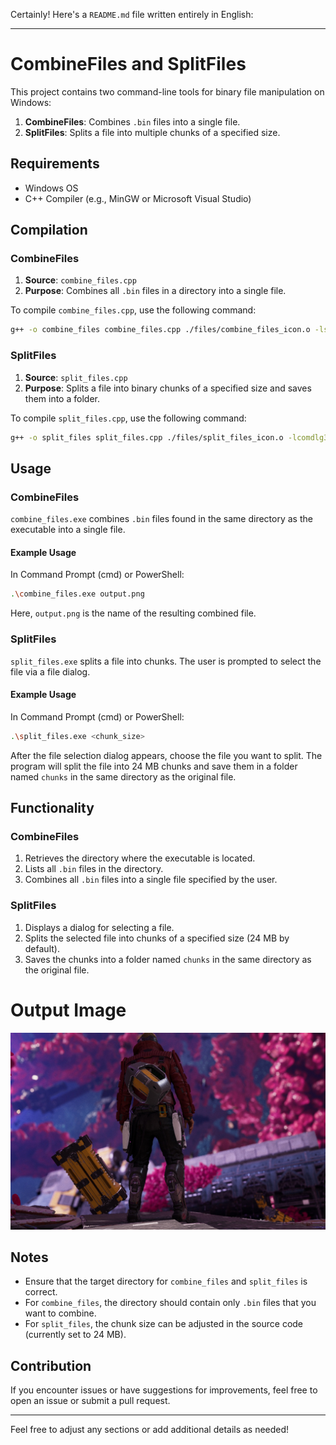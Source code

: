 Certainly! Here's a `README.md` file written entirely in English:

---

# CombineFiles and SplitFiles

This project contains two command-line tools for binary file manipulation on Windows:




1. **CombineFiles**: Combines `.bin` files into a single file.
2. **SplitFiles**: Splits a file into multiple chunks of a specified size.

## Requirements

- Windows OS
- C++ Compiler (e.g., MinGW or Microsoft Visual Studio)

## Compilation

### CombineFiles

1. **Source**: `combine_files.cpp`
2. **Purpose**: Combines all `.bin` files in a directory into a single file.

To compile `combine_files.cpp`, use the following command:

```sh
g++ -o combine_files combine_files.cpp ./files/combine_files_icon.o -lshlwapi
```

### SplitFiles

1. **Source**: `split_files.cpp`
2. **Purpose**: Splits a file into binary chunks of a specified size and saves them into a folder.

To compile `split_files.cpp`, use the following command:

```sh
g++ -o split_files split_files.cpp ./files/split_files_icon.o -lcomdlg32
```

## Usage

### CombineFiles

`combine_files.exe` combines `.bin` files found in the same directory as the executable into a single file.

#### Example Usage

In Command Prompt (cmd) or PowerShell:

```sh
.\combine_files.exe output.png
```

Here, `output.png` is the name of the resulting combined file.

### SplitFiles

`split_files.exe` splits a file into chunks. The user is prompted to select the file via a file dialog.

#### Example Usage

In Command Prompt (cmd) or PowerShell:

```sh
.\split_files.exe <chunk_size>
```

After the file selection dialog appears, choose the file you want to split. The program will split the file into 24 MB chunks and save them in a folder named `chunks` in the same directory as the original file.

## Functionality

### CombineFiles

1. Retrieves the directory where the executable is located.
2. Lists all `.bin` files in the directory.
3. Combines all `.bin` files into a single file specified by the user.

### SplitFiles

1. Displays a dialog for selecting a file.
2. Splits the selected file into chunks of a specified size (24 MB by default).
3. Saves the chunks into a folder named `chunks` in the same directory as the original file.

# Output Image

<img src="./examples/combined_output.jpg">

## Notes

- Ensure that the target directory for `combine_files` and `split_files` is correct.
- For `combine_files`, the directory should contain only `.bin` files that you want to combine.
- For `split_files`, the chunk size can be adjusted in the source code (currently set to 24 MB).

## Contribution

If you encounter issues or have suggestions for improvements, feel free to open an issue or submit a pull request.

---

Feel free to adjust any sections or add additional details as needed!